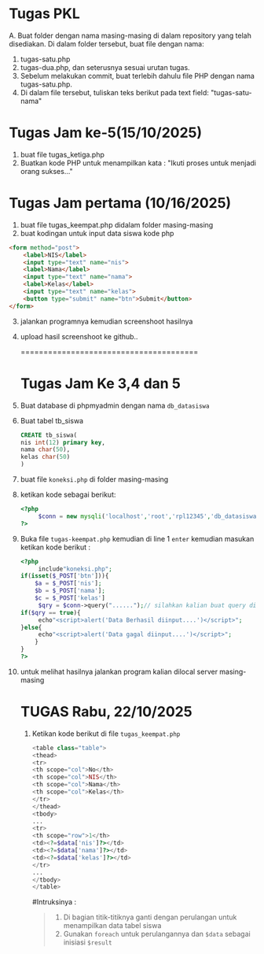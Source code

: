 # Tugas PKL
A. Buat folder dengan nama masing-masing di dalam repository yang telah disediakan.
Di dalam folder tersebut, buat file dengan nama:
1. tugas-satu.php
2. tugas-dua.php, dan seterusnya sesuai urutan tugas.
3. Sebelum melakukan commit, buat terlebih dahulu file PHP dengan nama tugas-satu.php.
4. Di dalam file tersebut, tuliskan teks berikut pada text field:
    "tugas-satu-nama"

# Tugas Jam ke-5(15/10/2025) 
1. buat file tugas_ketiga.php
2. Buatkan kode PHP  untuk menampilkan kata : "Ikuti proses untuk menjadi orang sukses..."



 # Tugas Jam pertama (10/16/2025)
 
1. buat file tugas_keempat.php didalam folder masing-masing
2. buat kodingan untuk input data siswa
   kode php
```html
<form method="post">
    <label>NIS</label>
    <input type="text" name="nis">
    <label>Nama</label>
    <input type="text" name="nama">
    <label>Kelas</label>
    <input type="text" name="kelas">
    <button type="submit" name="btn">Submit</button>
</form>
```
3. jalankan programnya kemudian screenshoot hasilnya
5. upload hasil screenshoot ke github..
   
   =======================================
   # Tugas Jam Ke 3,4 dan 5
1. Buat database di phpmyadmin dengan nama `db_datasiswa`
2. Buat tabel tb_siswa
   ```sql
   CREATE tb_siswa(
   nis int(12) primary key,
   nama char(50),
   kelas char(50)
   )
   ```
3. buat file `koneksi.php` di folder masing-masing
4. ketikan kode sebagai berikut:
   ```php
   <?php
        $conn = new mysqli('localhost','root','rpl12345','db_datasiswa'); // untuk password sesuiakan dengan localserver masing-masing
   ?>
   ```
5. Buka file `tugas-keempat.php` kemudian di line 1 `enter` kemudian masukan ketikan kode berikut :
   ```php
   <?php
        include"koneksi.php";
   if(isset($_POST['btn'])){
       $a = $_POST['nis'];
       $b = $_POST['nama'];
       $c = $_POST['kelas']
        $qry = $conn->query("......");// silahkan kalian buat query di titik-titik..
   if($qry == true){
        echo"<script>alert('Data Berhasil diinput....')</script>";
   }else{
        echo"<script>alert('Data gagal diinput....')</script>";
       }      
   }
   ?>
   ```
6. untuk melihat hasilnya jalankan program kalian dilocal server masing-masing
   # TUGAS Rabu, 22/10/2025

    1. Ketikan kode berikut di file `tugas_keempat.php`
       ```php
       <table class="table">
       <thead>
       <tr>
       <th scope="col">No</th>
       <th scope="col">NIS</th>
       <th scope="col">Nama</th>
       <th scope="col">Kelas</th>
       </tr>
       </thead>
       <tbody>
       ...
       <tr>
       <th scope="row">1</th>
       <td><?=$data['nis']?></td>
       <td><?=$data['nama']?></td>
       <td><?=$data['kelas']?></td>
       </tr>
       ...
       </tbody>
       </table>
       ```
        #Intruksinya :
        > 1. Di bagian titik-titiknya ganti dengan perulangan untuk menampilkan data tabel siswa
        > 2. Gunakan `foreach` untuk perulangannya dan `$data` sebagai inisiasi `$result`

